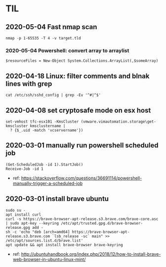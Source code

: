 # TIL



## 2020-05-04 Fast nmap scan

```
nmap -p 1-65535 -T 4 -v target.tld
```

### 2020-05-04 Powershell: convert array to arraylist

```
$resourceFiles = New-Object System.Collections.ArrayList(,$someArray)
```

## 2020-04-18 Linux: filter comments and blnak lines with grep

```
cat /etc/ssh/sshd_config | grep -Ev '^#|^$'
```

## 2020-04-08 set cryptosafe mode on esx host

```
set-vmhost tfc-esx101 -KmsCluster (vmware.vimautomation.storage\get-kmscluster kmsclustername | 
  ? {$_.uid -match 'vcservername'})
``` 


## 2020-03-01 manually run powershell scheduled job

```
(Get-ScheduledJob -id 1).StartJob()
Receive-Job -id 1
```
  
  * ref: https://stackoverflow.com/questions/36691114/powershell-manually-trigger-a-scheduled-job
  
## 2020-03-01 install brave ubuntu

```
sudo su -
apt install curl
curl -s https://brave-browser-apt-release.s3.brave.com/brave-core.asc | sudo apt-key --keyring /etc/apt/trusted.gpg.d/brave-browser-release.gpg add -
sh -c 'echo "deb [arch=amd64] https://brave-browser-apt-release.s3.brave.com `lsb_release -sc` main" >> /etc/apt/sources.list.d/brave.list'
apt update && apt install brave-browser brave-keyring

```

  * ref: http://ubuntuhandbook.org/index.php/2018/12/how-to-install-brave-web-browser-in-ubuntu-linux-mint/
  
  
